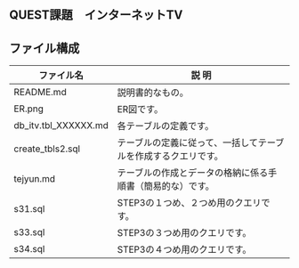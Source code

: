## QUEST課題　インターネットTV

## ファイル構成
<table>
  <thead>
    <tr>
      <th>ファイル名</th> <th>説 明</th>
    </tr>
  </thead>
  <tr>
    <td> README.md </td> <td>説明書的なもの。</td>
  </tr>
  <tr>
    <td> ER.png</td> <td> ER図です。</td>
  </tr>
  <tr>
    <td> db_itv.tbl_XXXXXX.md </td> <td> 各テーブルの定義です。</td>
  </tr>
  <tr>
    <td> create_tbls2.sql </td> <td> テーブルの定義に従って、一括してテーブルを作成するクエリです。</td>
  </tr>
  <tr>
    <td> tejyun.md </td> <td> テーブルの作成とデータの格納に係る手順書（簡易的な）です。</td>
  </tr>  
  <tr>
    <td> s31.sql </td> <td> STEP3の１つめ、２つめ用のクエリです。</td>
  </tr>
  <tr>
    <td> s33.sql </td> <td> STEP3の３つめ用のクエリです。</td>
  </tr>
  <tr>
    <td> s34.sql </td> <td> STEP3の４つめ用のクエリです。</td>
  </tr>
</table>
